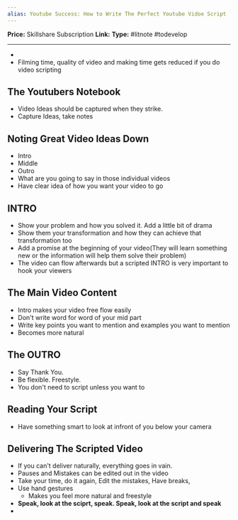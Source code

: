 ```yaml
---
alias: Youtube Success: How to Write The Perfect Youtube Vidoe Script
---
```

**Price:** Skillshare Subscription
**Link:**
**Type:** #litnote #todevelop 

---
- 
- Filming time, quality of video and making time gets reduced if you do video scripting

## The Youtubers Notebook
- Video Ideas should be captured when they strike.
- Capture Ideas, take notes

## Noting Great Video Ideas Down
- Intro
- Middle
- Outro
- What are you going to say in those individual videos
- Have clear idea of how you want your video to go
## INTRO
- Show your problem and how you solved it. Add a little bit of drama
- Show them your transformation and how they can achieve that transformation too
- Add a promise at the beginning of your video(They will learn something new or the information will help them solve their problem)
- The video can flow afterwards but a scripted INTRO is very important to hook your viewers
## The Main Video Content
- Intro makes your video free flow easily
- Don't write word for word of your mid part
- Write key points you want to mention and examples you want to mention
- Becomes more natural
## The OUTRO
- Say Thank You.
- Be flexible. Freestyle. 
- You don't need to script unless you want to
## Reading Your Script
- Have something smart to look at infront of you below your camera
## Delivering The Scripted Video
- If you can't deliver naturally, everything goes in vain. 
- Pauses and Mistakes can be edited out in the video
- Take your time, do it again, Edit the mistakes, Have breaks, 
- Use hand gestures
	- Makes you feel more natural and freestyle
- **Speak, look at the sciprt, speak. Speak, look at the script and speak**
- 